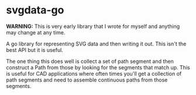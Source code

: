 # svgdata-go

**WARNING:** This is very early library that I wrote for myself and anything may change at any time.

A go library for representing SVG data and then writing it out.
This isn't the best API but it is useful.

The one thing this does well is collect a set of path segment and then construct a Path from those by looking for the segments that match up.
This is useful for CAD applications where often times you'll get a collection of path segments and need to assemble continuous paths from those segments.